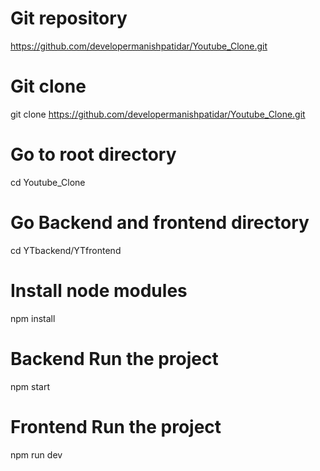# Git repository
https://github.com/developermanishpatidar/Youtube_Clone.git

# Git clone 
git clone https://github.com/developermanishpatidar/Youtube_Clone.git

# Go to root directory
cd Youtube_Clone

# Go Backend and frontend directory
cd YTbackend/YTfrontend 

# Install node modules
npm install

# Backend Run the project
npm start

# Frontend Run the project
npm run dev